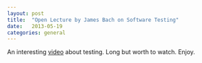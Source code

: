 ```yaml
---
layout: post
title:  "Open Lecture by James Bach on Software Testing"
date:   2013-05-19
categories: general
---
```


An interesting <a href="http://www.youtube.com/watch?v=ILkT_HV9DVU" target="_blank">video</a> about testing. Long but worth to watch. Enjoy.
